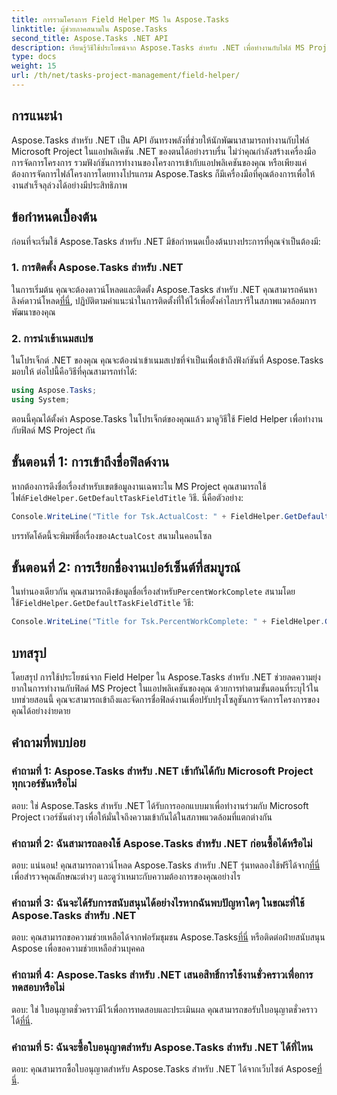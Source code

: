 ```yaml
---
title: การรวมโครงการ Field Helper MS ใน Aspose.Tasks
linktitle: ผู้ช่วยภาคสนามใน Aspose.Tasks
second_title: Aspose.Tasks .NET API
description: เรียนรู้วิธีใช้ประโยชน์จาก Aspose.Tasks สำหรับ .NET เพื่อทำงานกับไฟล์ MS Project ได้อย่างราบรื่น
type: docs
weight: 15
url: /th/net/tasks-project-management/field-helper/
---
```

## การแนะนำ

Aspose.Tasks สำหรับ .NET เป็น API อันทรงพลังที่ช่วยให้นักพัฒนาสามารถทำงานกับไฟล์ Microsoft Project ในแอปพลิเคชัน .NET ของตนได้อย่างราบรื่น ไม่ว่าคุณกำลังสร้างเครื่องมือการจัดการโครงการ รวมฟังก์ชันการทำงานของโครงการเข้ากับแอปพลิเคชันของคุณ หรือเพียงแค่ต้องการจัดการไฟล์โครงการโดยทางโปรแกรม Aspose.Tasks ก็มีเครื่องมือที่คุณต้องการเพื่อให้งานสำเร็จลุล่วงได้อย่างมีประสิทธิภาพ

## ข้อกำหนดเบื้องต้น

ก่อนที่จะเริ่มใช้ Aspose.Tasks สำหรับ .NET มีข้อกำหนดเบื้องต้นบางประการที่คุณจำเป็นต้องมี:

### 1. การติดตั้ง Aspose.Tasks สำหรับ .NET

 ในการเริ่มต้น คุณจะต้องดาวน์โหลดและติดตั้ง Aspose.Tasks สำหรับ .NET คุณสามารถค้นหาลิงค์ดาวน์โหลด[ที่นี่](https://releases.aspose.com/tasks/net/), ปฏิบัติตามคำแนะนำในการติดตั้งที่ให้ไว้เพื่อตั้งค่าไลบรารีในสภาพแวดล้อมการพัฒนาของคุณ

### 2. การนำเข้าเนมสเปซ

ในโปรเจ็กต์ .NET ของคุณ คุณจะต้องนำเข้าเนมสเปซที่จำเป็นเพื่อเข้าถึงฟังก์ชันที่ Aspose.Tasks มอบให้ ต่อไปนี้คือวิธีที่คุณสามารถทำได้:

```csharp
using Aspose.Tasks;
using System;

```

ตอนนี้คุณได้ตั้งค่า Aspose.Tasks ในโปรเจ็กต์ของคุณแล้ว มาดูวิธีใช้ Field Helper เพื่อทำงานกับฟิลด์ MS Project กัน

## ขั้นตอนที่ 1: การเข้าถึงชื่อฟิลด์งาน

 หากต้องการดึงชื่อเรื่องสำหรับเขตข้อมูลงานเฉพาะใน MS Project คุณสามารถใช้ไฟล์`FieldHelper.GetDefaultTaskFieldTitle` วิธี. นี่คือตัวอย่าง:

```csharp
Console.WriteLine("Title for Tsk.ActualCost: " + FieldHelper.GetDefaultTaskFieldTitle(Tsk.ActualCost.KeyType));
```

 บรรทัดโค้ดนี้จะพิมพ์ชื่อเรื่องของ`ActualCost` สนามในคอนโซล

## ขั้นตอนที่ 2: การเรียกชื่องานเปอร์เซ็นต์ที่สมบูรณ์

 ในทำนองเดียวกัน คุณสามารถดึงข้อมูลชื่อเรื่องสำหรับ`PercentWorkComplete` สนามโดยใช้`FieldHelper.GetDefaultTaskFieldTitle` วิธี:

```csharp
Console.WriteLine("Title for Tsk.PercentWorkComplete: " + FieldHelper.GetDefaultTaskFieldTitle(Tsk.PercentWorkComplete.KeyType));
```

## บทสรุป

โดยสรุป การใช้ประโยชน์จาก Field Helper ใน Aspose.Tasks สำหรับ .NET ช่วยลดความยุ่งยากในการทำงานกับฟิลด์ MS Project ในแอปพลิเคชันของคุณ ด้วยการทำตามขั้นตอนที่ระบุไว้ในบทช่วยสอนนี้ คุณจะสามารถเข้าถึงและจัดการชื่อฟิลด์งานเพื่อปรับปรุงโซลูชันการจัดการโครงการของคุณได้อย่างง่ายดาย

## คำถามที่พบบ่อย

### คำถามที่ 1: Aspose.Tasks สำหรับ .NET เข้ากันได้กับ Microsoft Project ทุกเวอร์ชันหรือไม่

ตอบ: ใช่ Aspose.Tasks สำหรับ .NET ได้รับการออกแบบมาเพื่อทำงานร่วมกับ Microsoft Project เวอร์ชันต่างๆ เพื่อให้มั่นใจถึงความเข้ากันได้ในสภาพแวดล้อมที่แตกต่างกัน

### คำถามที่ 2: ฉันสามารถลองใช้ Aspose.Tasks สำหรับ .NET ก่อนซื้อได้หรือไม่

 ตอบ: แน่นอน! คุณสามารถดาวน์โหลด Aspose.Tasks สำหรับ .NET รุ่นทดลองใช้ฟรีได้จาก[ที่นี่](https://releases.aspose.com/) เพื่อสำรวจคุณลักษณะต่างๆ และดูว่าเหมาะกับความต้องการของคุณอย่างไร

### คำถามที่ 3: ฉันจะได้รับการสนับสนุนได้อย่างไรหากฉันพบปัญหาใดๆ ในขณะที่ใช้ Aspose.Tasks สำหรับ .NET

 ตอบ: คุณสามารถขอความช่วยเหลือได้จากฟอรัมชุมชน Aspose.Tasks[ที่นี่](https://forum.aspose.com/c/tasks/15) หรือติดต่อฝ่ายสนับสนุน Aspose เพื่อขอความช่วยเหลือส่วนบุคคล

### คำถามที่ 4: Aspose.Tasks สำหรับ .NET เสนอสิทธิ์การใช้งานชั่วคราวเพื่อการทดสอบหรือไม่

 ตอบ: ใช่ ใบอนุญาตชั่วคราวมีไว้เพื่อการทดสอบและประเมินผล คุณสามารถขอรับใบอนุญาตชั่วคราวได้[ที่นี่](https://purchase.aspose.com/temporary-license/).

### คำถามที่ 5: ฉันจะซื้อใบอนุญาตสำหรับ Aspose.Tasks สำหรับ .NET ได้ที่ไหน

 ตอบ: คุณสามารถซื้อใบอนุญาตสำหรับ Aspose.Tasks สำหรับ .NET ได้จากเว็บไซต์ Aspose[ที่นี่](https://purchase.aspose.com/buy).